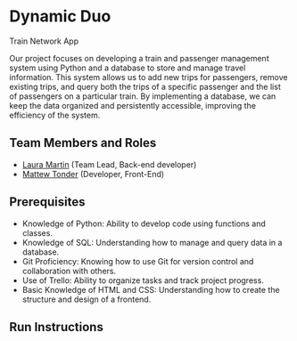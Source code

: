 # Dynamic Duo

Train Network App

Our project focuses on developing a train and passenger management system using Python and a database to store and manage travel information. This system allows us to add new trips for passengers, remove existing trips, and query both the trips of a specific passenger and the list of passengers on a particular train. By implementing a database, we can keep the data organized and persistently accessible, improving the efficiency of the system.

## Team Members and Roles

* [Laura Martin](https://github.com/lauuramarttin/CIS350-HW2-Martin.git) (Team Lead, Back-end developer)
* [Mattew Tonder](https://github.com/mattonder/mattonder-CIS350-HW2-Tonder.git) (Developer, Front-End) 

## Prerequisites

- Knowledge of Python: Ability to develop code using functions and classes.
- Knowledge of SQL: Understanding how to manage and query data in a database.
- Git Proficiency: Knowing how to use Git for version control and collaboration with others.
- Use of Trello: Ability to organize tasks and track project progress.
- Basic Knowledge of HTML and CSS: Understanding how to create the structure and design of a frontend.

## Run Instructions
